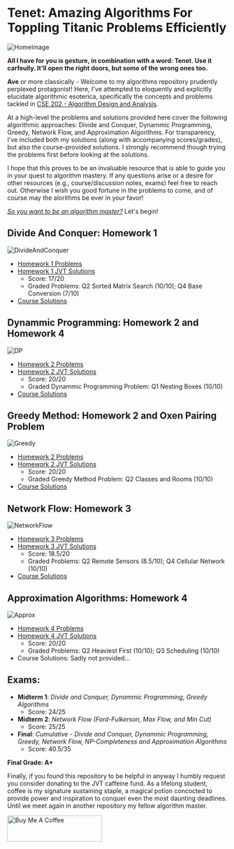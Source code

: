 # Tenet: Amazing Algorithms For Toppling Titanic Problems Efficiently 

![HomeImage](https://ourculturemag.com/wp-content/uploads/2021/06/Tenet-10-696x392.jpeg)

**All I have for you is gesture, in combination with a word: Tenet. Use it carfeully. It'll open the right doors, but some of the wrong ones too.**

**Ave** or more classically - Welcome to my algorithms repository prudently perplexed protagonist! Here, I've attempted to eloquently and explicitly elucidate algorithmic esoterica, specifically the concepts and problems tackled in [CSE 202 - Algorithm Design and Analysis](https://algorithms.eng.ucsd.edu/cse202). 

At a high-level the problems and solutions provided here cover the following algorithmic approaches: Divide and Conquer, Dynammic Programming, Greedy, Network Flow, and Approximation Algorithms. For transparency, I've included both my solutions (along with accompanying scores/grades), but also the course-provided solutions. I strongly recommend though trying the problems first before looking at the solutions. 

I hope that this proves to be an invaluable resource that is able to guide you in your quest to algorithm mastery.  If any questions arise or a desire for other resources (e.g., course/discussion notes, exams) feel free to reach out. Otherwise I wish you good fortune in the problems to come, and of course may the alorithms be ever in your favor!

*[So you want to be an algorithm master?](https://www.youtube.com/watch?v=4kJ9wp-mog8)* Let's begin!  

## Divide And Conquer: Homework 1
![DivideAndConquer](https://static.tvtropes.org/pmwiki/pub/images/zuko_darkwater657.png)
- [Homework 1 Problems](https://github.com/jvtalwar/CSE202-AlgorithmDesignAndAnalysis/blob/main/HomeworkProblems/hw1.pdf)
- [Homework 1 JVT Solutions](https://github.com/jvtalwar/CSE202-AlgorithmDesignAndAnalysis/blob/main/HomeworkSolutions/jvtSolutions/Homework1_CSE202.pdf) 
  - Score: 17/20 
  - Graded Problems: Q2 Sorted Matrix Search (10/10); Q4 Base Conversion (7/10)
- [Course Solutions](https://github.com/jvtalwar/CSE202-AlgorithmDesignAndAnalysis/blob/main/HomeworkSolutions/CourseSolutions/hw1_s.pdf)

## Dynammic Programming: Homework 2 and Homework 4
![DP](https://static.wikia.nocookie.net/avatar/images/e/e5/Toph%27s_Champion%27s_belt.png)
- [Homework 2 Problems](https://github.com/jvtalwar/CSE202-AlgorithmDesignAndAnalysis/blob/main/HomeworkProblems/hw2.pdf)
- [Homework 2 JVT Solutions](https://github.com/jvtalwar/CSE202-AlgorithmDesignAndAnalysis/blob/main/HomeworkSolutions/jvtSolutions/JVT%20CSE%20202%20HW%202.pdf)
  - Score: 20/20 
  - Graded Dynammic Programming Problem: Q1 Nesting Boxes (10/10)
- [Course Solutions](https://github.com/jvtalwar/CSE202-AlgorithmDesignAndAnalysis/blob/main/HomeworkSolutions/CourseSolutions/hw2_s.pdf)

## Greedy Method: Homework 2 and Oxen Pairing Problem
![Greedy](https://i.imgur.com/H1NuRHL.png)
- [Homework 2 Problems](https://github.com/jvtalwar/CSE202-AlgorithmDesignAndAnalysis/blob/main/HomeworkProblems/hw2.pdf)
- [Homework 2 JVT Solutions](https://github.com/jvtalwar/CSE202-AlgorithmDesignAndAnalysis/blob/main/HomeworkSolutions/jvtSolutions/JVT%20CSE%20202%20HW%202.pdf)
  - Score: 20/20 
  - Graded Greedy Method Problem: Q2 Classes and Rooms (10/10)
- [Course Solutions](https://github.com/jvtalwar/CSE202-AlgorithmDesignAndAnalysis/blob/main/HomeworkSolutions/CourseSolutions/hw2_s.pdf)

## Network Flow: Homework 3
![NetworkFlow](https://upload.wikimedia.org/wikipedia/en/f/fb/Katara.png)
- [Homework 3 Problems](https://github.com/jvtalwar/CSE202-AlgorithmDesignAndAnalysis/blob/main/HomeworkProblems/hw3.pdf)
- [Homework 3 JVT Solutions](https://github.com/jvtalwar/CSE202-AlgorithmDesignAndAnalysis/blob/main/HomeworkSolutions/jvtSolutions/JVT%20CSE%20202%20HW%203.pdf) 
  - Score: 18.5/20 
  - Graded Problems: Q2 Remote Sensors (8.5/10); Q4 Cellular Network (10/10)
- [Course Solutions](https://github.com/jvtalwar/CSE202-AlgorithmDesignAndAnalysis/blob/main/HomeworkSolutions/CourseSolutions/hw3_s.pdf)

## Approximation Algorithms: Homework 4
 ![Approx](https://miro.medium.com/max/1400/0*3xTjr7rYOjGYjKqi.webp)
 - [Homework 4 Problems](https://github.com/jvtalwar/CSE202-AlgorithmDesignAndAnalysis/blob/main/HomeworkProblems/hw4.pdf)
 - [Homework 4 JVT Solutions](https://github.com/jvtalwar/CSE202-AlgorithmDesignAndAnalysis/blob/main/HomeworkSolutions/jvtSolutions/JVT%20CSE%20202%20HW%204.pdf) 
    - Score: 20/20 
    - Graded Problems: Q2 Heaviest First (10/10); Q3 Scheduling (10/10) 
  - Course Solutions: Sadly not provided...

## Exams:
 - **Midterm 1**: *Divide and Conquer, Dynammic Programming, Greedy Algorithms*
    - Score: 24/25
 - **Midterm 2**: *Network Flow (Ford-Fulkerson, Max Flow, and Min Cut)*
    - Score: 25/25
 - **Final**: *Cumulative - Divide and Conquer, Dynammic Programming, Greedy, Network Flow, NP-Completeness and Approximation Algorithms*
    - Score: 40.5/35

**Final Grade: A+**

Finally, if you found this repository to be helpful in anyway I humbly request you consider donating to the JVT caffeine fund. As a lifelong student, coffee is my signature sustaining staple, a magical potion concocted to provide power and inspiration to conquer even the most daunting deadlines. Until we meet again in another repository my fellow algorithm master.

<a href="https://www.buymeacoffee.com/jvtalwar" target="_blank"><img src="https://cdn.buymeacoffee.com/buttons/v2/default-violet.png" alt="Buy Me A Coffee" style="height: 60px !important;width: 217px !important;" ></a>